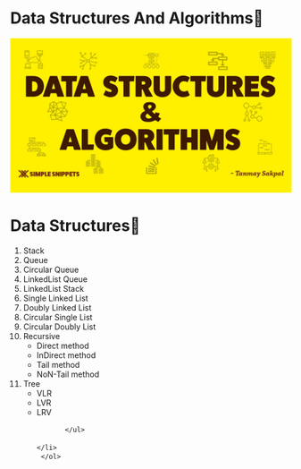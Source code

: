 # Data Structures And Algorithms🥇
<img src="./assets/Ds.jpg" alt=""/>

<h1>Data Structures💯</h1>

  <ol type="1">
         <li> Stack</li>
         <li>Queue</li>
         <li>Circular Queue</li>
         <li>LinkedList Queue</li>
         <li>LinkedList Stack</li>
         <li>Single Linked List</li>
         <li>Doubly Linked List </li>
         <li>Circular Single List</li>
         <li> Circular Doubly List</li>
         <li> Recursive
              <ul> 
                <li>Direct method</li>
                <li>InDirect method</li>
                 <li>Tail method</li>
                 <li>NoN-Tail method</li>
           </ul>
  </li>
    <li>Tree
     <ul> 
                <li>VLR</li>
                <li>LVR</li>
                 <li>LRV</li>
                 
           </ul>
    
    </li>
     </ol>


